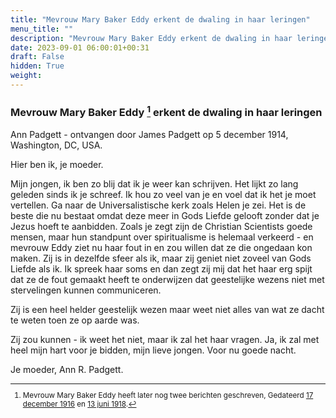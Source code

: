 ```yaml
---
title: "Mevrouw Mary Baker Eddy erkent de dwaling in haar leringen"
menu_title: ""
description: "Mevrouw Mary Baker Eddy erkent de dwaling in haar leringen"
date: 2023-09-01 06:00:01+00:31
draft: False
hidden: True
weight:
---
```

### Mevrouw Mary Baker Eddy [^1] erkent de dwaling in haar leringen

Ann Padgett - ontvangen door James Padgett op 5 december 1914, Washington, DC, USA.

Hier ben ik, je moeder.

Mijn jongen, ik ben zo blij dat ik je weer kan schrijven. Het lijkt zo lang geleden sinds ik je schreef. Ik hou zo veel van je en voel dat ik het je moet vertellen. Ga naar de Universalistische kerk zoals Helen je zei. Het is de beste die nu bestaat omdat deze meer in Gods Liefde gelooft zonder dat je Jezus hoeft te aanbidden. Zoals je zegt zijn de Christian Scientists goede mensen, maar hun standpunt over spiritualisme is helemaal verkeerd - en mevrouw Eddy ziet nu haar fout in en zou willen dat ze die ongedaan kon maken. Zij is in dezelfde sfeer als ik, maar zij geniet niet zoveel van Gods Liefde als ik. Ik spreek haar soms en dan zegt zij mij dat het haar erg spijt dat ze de fout gemaakt heeft te onderwijzen dat geestelijke wezens niet met stervelingen kunnen communiceren.

Zij is een heel helder geestelijk wezen maar weet niet alles van wat ze dacht te weten toen ze op aarde was.

Zij zou kunnen - ik weet het niet, maar ik zal het haar vragen. Ja, ik zal met heel mijn hart voor je bidden, mijn lieve jongen. Voor nu goede nacht.

Je moeder, Ann R. Padgett.
<small>

[^1]: Mevrouw Mary Baker Eddy heeft later nog twee berichten geschreven, Gedateerd [17 december 1916](/1-nl-padgett-messages/1-4-nl-padgett-messages-by-date/1-4-4-nl-padgett-messages-1916/nl-1916-12-17-2-jep-mary-baker-eddy/) en [13 juni 1918](/1-nl-padgett-messages/1-4-nl-padgett-messages-by-date/1-4-6-nl-padgett-messages-1918/nl-1918-6-13-1-jep-mary-baker-eddy/).
